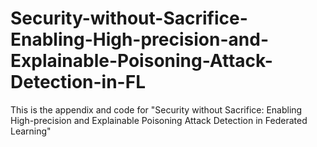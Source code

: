 # Security-without-Sacrifice-Enabling-High-precision-and-Explainable-Poisoning-Attack-Detection-in-FL
This is the appendix and code for "Security without Sacrifice: Enabling High-precision and Explainable Poisoning Attack Detection in Federated Learning"
